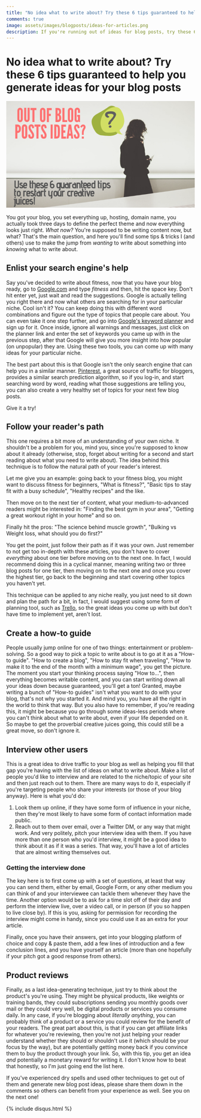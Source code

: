 ```yaml
---
title: "No idea what to write about? Try these 6 tips guaranteed to help you generate ideas for your blog posts"
comments: true
image: assets/images/blogposts/ideas-for-articles.png
description: If you're running out of ideas for blog posts, try these 6 tips to help you get back on track.
---
```


# No idea what to write about? Try these 6 tips guaranteed to help you generate ideas for your blog posts
![What should I write about?](/assets/images/blogposts/ideas-for-articles.png)

You got your blog, you set everything up, hosting, domain name, you actually took three days to define the perfect theme and now everything looks just right. _What now?_
You're supposed to be writing content now, but what? That's the main question, and here you'll find some tips & tricks I (and others) use to make the jump from _wanting_ to write about something into _knowing_ what to write about.

## Enlist your search engine's help 
Say you've decided to write about fitness, now that you have your blog ready, go to [Google.com](www.google.com) and type _fitness_ and then, hit the space key. Don't hit enter yet, just wait and read the suggestions. Google is actually telling you right there and now what others are searching for in your particular niche. Cool isn't it?
You can keep doing this with different word combinations and figure out the type of topics that people care about. You can even take it one step further, and go into [Google's keyword planner](https://ads.google.com/) and sign up for it. Once inside, ignore all warnings and messages, just click on the planner link and enter the set of keywords you came up with in the previous step, after that Google will give you more insight into how popular (on unpopular) they are.
Using these two tools, you can come up with many ideas for your particular niche.

The best part about this is that Google isn't the only search engine that can help you in a similar manner. [Pinterest](www.pinterest.com), a great source of traffic for bloggers, provides a similar search prediction algorithm, so if you log-in, and start searching word by word, reading what those suggestions are telling you, you can also create a very healthy set of topics for your next few blog posts.

Give it a try!

## Follow your reader's path
This one requires a bit more of an understanding of your own niche. It shouldn't be a problem for you, mind you, since you're supposed to know about it already (otherwise, stop, forget about writing for a second and start reading about what you need to write about).
The idea behind this technique is to follow the natural path of your reader's interest. 

Let me give you an example: going back to your fitness blog, you might want to discuss fitness for beginners, "What is fitness?", "Basic tips to stay fit with a busy schedule", "Healthy recipes" and the like. 

Then move on to the next tier of content, what your medium-to-advanced readers might be interested in: "Finding the best gym in your area", "Getting a great workout right in your home" and so on. 

Finally hit the pros: "The science behind muscle growth", "Bulking vs Weight loss, what should you do first?"

You get the point, just follow their path as if it was your own. Just remember to not get too in-depth with these articles, you don't have to cover _everything_ about one tier before moving on to the next one. In fact, I would recommend doing this in a cyclical manner, meaning writing two or three blog posts for one tier, then moving on to the next one and once you cover the highest tier, go back to the beginning and start covering other topics you haven't yet.

This technique can be applied to any niche really, you just need to sit down and plan the path for a bit, in fact, I would suggest using some form of planning tool, such as [Trello](www.trello.com), so the great ideas you come up with but don't have time to implement yet, aren't lost.

## Create a how-to guide
People usually jump online for one of two things: entertainment or problem-solving. So a good way to pick a topic to write about is to go at it as a "How-to guide". "How to create a blog", "How to stay fit when traveling", "How to make it to the end of the month with a minimum wage", you get the picture.
The moment you start your thinking process saying "How to...", then everything becomes writable content, and you can start writing down all your ideas down because guaranteed, you'll get a ton!
Granted, maybe writing a bunch of "How-to guides" isn't what you want to do with your blog, that's not why you started it. And mind you, you have all the right in the world to think that way. But you also have to remember, if you're reading this, it might be because you go through some ideas-less periods where you can't think about what to write about, even if your life depended on it. So maybe to get the proverbial creative juices going, this could still be a great move, so don't ignore it.


## Interview other users
This is a great idea to drive traffic to your blog as well as helping you fill that gap you're having with the list of ideas on what to write about. 
Make a list of people you'd like to interview and are related to the niche/topic of your site and then just reach out to them. There are many ways to do it, especially if you're targeting people who share your interests (or those of your blog anyway).
Here is what you'd do:
1. Look them up online, if they have some form of influence in your niche, then they're most likely to have some form of contact information made public.
2. Reach out to them over email, over a Twitter DM, or any way that might work. And very politely, pitch your interview idea with them. If you have more than one person who you'd interview, it might be a good idea to think about it as if it was a series. That way, you'll have a lot of articles that are almost writing themselves out.

### Getting the interview done

The key here is to first come up with a set of questions, at least that way you can send them, either by email, Google Form, or any other medium you can think of and your interviewee can tackle them whenever they have the time. Another option would be to ask for a time slot off of their day and perform the interview live, over a video call, or in person (if you so happen to live close by). If this is you, asking for permission for recording the interview might come in handy, since you could use it as an extra for your article.

Finally, once you have their answers, get into your blogging platform of choice and copy & paste them, add a few lines of introduction and a few conclusion lines, and you have yourself an article (more than one hopefully if your pitch got a good response from others).

## Product reviews
Finally, as a last idea-generating technique, just try to think about the product's you're using. They might be physical products, like weights or training bands, they could subscriptions sending you monthly goods over mail or they could very well, be digital products or services you consume daily. In any case, if you're blogging about _literally anything_, you can probably think of a product or a service you could review for the benefit of your readers. 
The great part about this, is that if you can get affiliate links for whatever you're reviewing, then you're not just helping your reader understand whether they should or shouldn't use it (which should be your focus by the way), but are potentially getting money back if you convince them to buy the product through your link.
So, with this tip, you get an idea _and_ potentially a monetary reward for writing it. I don't know how to beat that honestly, so I'm just going end the list here.

If you've experienced dry spells and used other techniques to get out of them and generate new blog post ideas, please share them down in the comments so others can benefit from your experience as well.
See you on the next one!


<div class="sharethis-inline-share-buttons"></div>
                        
{% include disqus.html %}